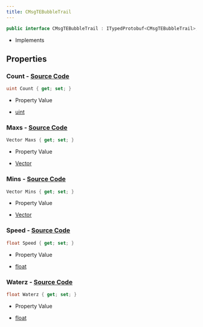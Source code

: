 ```yaml
---
title: CMsgTEBubbleTrail
---
```


```csharp
public interface CMsgTEBubbleTrail : ITypedProtobuf<CMsgTEBubbleTrail>, INativeHandle, INetMessage<CMsgTEBubbleTrail>, IDisposable
```

- Implements

## Properties

### **Count** - [Source Code](https://github.com/swiftly-solution/swiftlys2/blob/main/managed/src/SwiftlyS2.Generated/Protobufs/Interfaces/CMsgTEBubbleTrail.cs#L27)

```csharp
uint Count { get; set; }
```

- Property Value

- [uint](https://learn.microsoft.com/dotnet/api/system.uint32)

### **Maxs** - [Source Code](https://github.com/swiftly-solution/swiftlys2/blob/main/managed/src/SwiftlyS2.Generated/Protobufs/Interfaces/CMsgTEBubbleTrail.cs#L21)

```csharp
Vector Maxs { get; set; }
```

- Property Value

- [Vector](/docs/api/shared/natives/vector)

### **Mins** - [Source Code](https://github.com/swiftly-solution/swiftlys2/blob/main/managed/src/SwiftlyS2.Generated/Protobufs/Interfaces/CMsgTEBubbleTrail.cs#L18)

```csharp
Vector Mins { get; set; }
```

- Property Value

- [Vector](/docs/api/shared/natives/vector)

### **Speed** - [Source Code](https://github.com/swiftly-solution/swiftlys2/blob/main/managed/src/SwiftlyS2.Generated/Protobufs/Interfaces/CMsgTEBubbleTrail.cs#L30)

```csharp
float Speed { get; set; }
```

- Property Value

- [float](https://learn.microsoft.com/dotnet/api/system.single)

### **Waterz** - [Source Code](https://github.com/swiftly-solution/swiftlys2/blob/main/managed/src/SwiftlyS2.Generated/Protobufs/Interfaces/CMsgTEBubbleTrail.cs#L24)

```csharp
float Waterz { get; set; }
```

- Property Value

- [float](https://learn.microsoft.com/dotnet/api/system.single)

